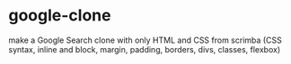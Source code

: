 # google-clone
make a Google Search clone with only HTML and CSS from scrimba (CSS syntax, inline and block, margin, padding, borders, divs, classes, flexbox)
